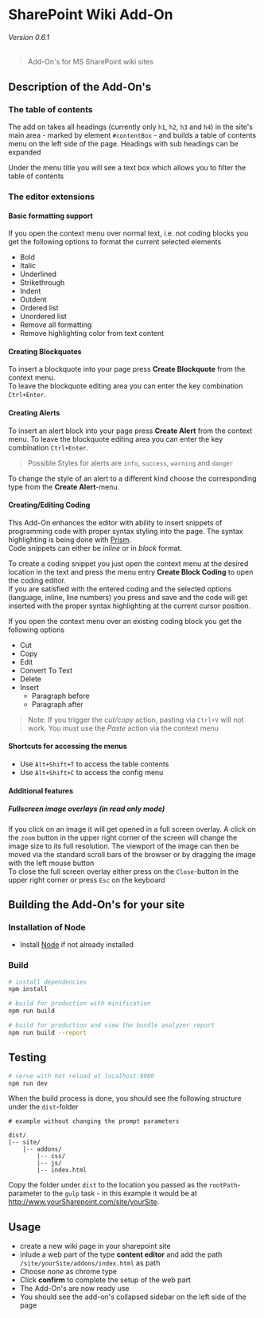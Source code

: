 # SharePoint Wiki Add-On
###### *Version 0.6.1*
> Add-On's for MS SharePoint wiki sites

## Description of the Add-On's
### The table of contents
The add on takes all headings (currently only `h1`, `h2`, `h3` and `h4`) in the site's main area - marked by element
`#contentBox` - and builds a table of contents menu on the left side of the page. Headings with sub headings can be 
expanded  

Under the menu title you will see a text box which allows you to filter the table of contents
### The editor extensions
#### Basic formatting support
If you open the context menu over normal text, i.e. not coding blocks you get the following options to format the
current selected elements
- Bold
- Italic
- Underlined
- Strikethrough
- Indent
- Outdent
- Ordered list
- Unordered list
- Remove all formatting
- Remove highlighting color from text content

#### Creating Blockquotes
To insert a blockquote into your page press **Create Blockquote** from the context menu.  
To leave the blockquote editing area you can enter the key combination `Ctrl+Enter`.

#### Creating Alerts
To insert an alert block into your page press **Create Alert** from the context menu.
To leave the blockquote editing area you can enter the key combination `Ctrl+Enter`.

> Possible Styles for alerts are `info`, `success`, `warning` and `danger`

To change the style of an alert to a different kind choose the corresponding type from the **Create Alert**-menu.
#### Creating/Editing Coding
This Add-On enhances the editor with ability to insert snippets of programming code with proper syntax styling into the
page. The syntax highlighting is being done with [Prism](http://prismjs.com/index.html).   
Code snippets can either be *inline* or in *block* format.  

To create a coding snippet you just open the context menu at the desired location in the text and press the menu entry
**Create Block Coding** to open the coding editor.  
If you are satisfied with the entered coding and the selected options (language, inline, line numbers) you press and
save and the code will get inserted with the proper syntax highlighting at the current cursor position.  

If you open the context menu over an existing coding block you get the following options
- Cut
- Copy
- Edit
- Convert To Text
- Delete
- Insert  
  - Paragraph before
  - Paragraph after 

> Note: If you trigger the *cut/copy* action, pasting via `Ctrl+V` will not work. You must use the *Paste* action
via the context menu

#### Shortcuts for accessing the menus
- Use `Alt+Shift+T` to access the table contents
- Use `Alt+Shift+C` to access the config menu

#### Additional features
##### Fullscreen image overlays (in read only mode)
If you click on an image it will get opened in a full screen overlay. A click on the `zoom` button in the upper right
corner of the screen will change the image size to its full resolution. The viewport of the image can then be moved via
the standard scroll bars of the browser or by dragging the image with the left mouse button   
To close the full screen overlay either press on the `Close`-button in the upper right corner or press `Esc` on the
keyboard

## Building the Add-On's for your site

### Installation of Node
- Install [Node](https://nodejs.org/dist/v8.9.4/node-v8.9.4-x64.msi) if not already installed

### Build
``` bash
# install dependencies
npm install

# build for production with minification
npm run build

# build for production and view the bundle analyzer report
npm run build --report
```  
## Testing
``` bash
# serve with hot reload at localhost:8080
npm run dev
```

When the build process is done, you should see the following structure under the `dist`-folder
```
# example without changing the prompt parameters

dist/
|-- site/
    |-- addons/
        |-- css/
        |-- js/
        |-- index.html
```
Copy the folder under `dist` to the location you passed as the `rootPath`-parameter to the `gulp` task - in this
example it would be at http://www.yourSharepoint.com/site/yourSite.

## Usage
- create a new wiki page in your sharepoint site
- inlude a web part of the type **content editor** and add the path `/site/yourSite/addons/index.html` as path
- Choose *none* as chrome type
- Click **confirm** to complete the setup of the web part
- The Add-On's are now ready use
- You should see the add-on's collapsed sidebar on the left side of the page
